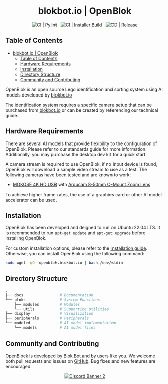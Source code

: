 <div align="center">

# blokbot.io | OpenBlok

[![CI | Pylint](https://github.com/blokbot-io/OpenBlok/actions/workflows/pylint.yml/badge.svg)](https://github.com/blokbot-io/OpenBlok/actions/workflows/pylint.yml)
&nbsp;
[![CI | Installer Build](https://github.com/blokbot-io/OpenBlok/actions/workflows/build-installer.yml/badge.svg)](https://github.com/blokbot-io/OpenBlok/actions/workflows/build-installer.yml)
&nbsp;
[![CD | Release](https://github.com/blokbot-io/OpenBlok/actions/workflows/auto-release.yml/badge.svg)](https://github.com/blokbot-io/OpenBlok/actions/workflows/auto-release.yml)

</div>

## Table of Contents

- [blokbot.io | OpenBlok](#blokbotio--openblok)
  - [Table of Contents](#table-of-contents)
  - [Hardware Requirements](#hardware-requirements)
  - [Installation](#installation)
  - [Directory Structure](#directory-structure)
  - [Community and Contributing](#community-and-contributing)

OpenBlok is an open source Lego identification and sorting system using AI models developed by [blokbot.io](https://blokbot.io)

The identification system requires a specific camera setup that can be purchased from [blokbot.io](https://blokbot.io) or can be created by referencing our technical guide.

## Hardware Requirements

There are several AI models that provide flexibility to the configuration of OpenBlok. Please refer to our standards guide for more information. Additionally, you may purchase the desktop dev kit for a quick start.

A camera stream is required to use OpenBlok, if no input device is found, OpenBlok will download a sample video stream to use as a test. The following cameras have been tested and are known to work:

- [MOKOSE 4K HD USB](https://www.amazon.com/gp/product/B08FHBRKSK/ref=ppx_yo_dt_b_search_asin_title?ie=UTF8&psc=1) with [Arducam 8-50mm C-Mount Zoom Lens](https://www.amazon.com/gp/product/B08PYMBX9T/ref=ppx_yo_dt_b_search_asin_title?ie=UTF8&psc=1)

To achieve higher frame rates, the use of a graphics card or other AI model accelerator can be used.

## Installation

OpenBlok has been developed and deigned to run on Ubuntu 22.04 LTS. It is recommended to run `apt-get update` and `apt-get upgrade` before installing OpenBlok.

For custom installation options, please refer to the [installation guide](docs/installer.md). Otherwise, you can install OpenBlok using the following command:

```bash
sudo wget -qO- openblok.blokbot.io | bash /dev/stdin
```

## Directory Structure

``` bash
.
├── docs                # Documentation
└── bloks               # System Functions
    ├── modules         # Modules
    └── utils           # Supporting Utilities
├── display             # Visualization
├── peripherals         # Peripherals
└── modeled             # AI model implementation
    └── models          # AI model files
```

## Community and Contributing

OpenBlock is developed by [Blok Bot](https://blokbot.io/) and by users like you. We welcome both pull requests and issues on [GitHub](https://github.com/blokbot-io/OpenBlok). Bug fixes and new features are encouraged.

<div align="center">

<a target="_blank" href="https://discord.gg/jftVESxMPY">![Discord Banner 2](https://discordapp.com/api/guilds/1017172382336696451/widget.png?style=banner2)</a>

</div>
